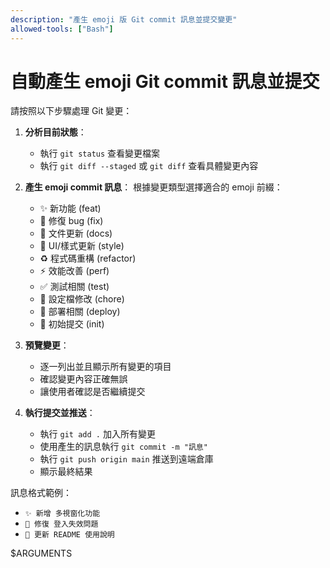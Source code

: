 ```yaml
---
description: "產生 emoji 版 Git commit 訊息並提交變更"
allowed-tools: ["Bash"]
---
```


# 自動產生 emoji Git commit 訊息並提交

請按照以下步驟處理 Git 變更：

1. **分析目前狀態**：
   - 執行 `git status` 查看變更檔案
   - 執行 `git diff --staged` 或 `git diff` 查看具體變更內容

2. **產生 emoji commit 訊息**：
   根據變更類型選擇適合的 emoji 前綴：
   - ✨ 新功能 (feat)
   - 🐛 修復 bug (fix) 
   - 📝 文件更新 (docs)
   - 💄 UI/樣式更新 (style)
   - ♻️ 程式碼重構 (refactor)
   - ⚡ 效能改善 (perf)
   - ✅ 測試相關 (test)
   - 🔧 設定檔修改 (chore)
   - 🚀 部署相關 (deploy)
   - 🎉 初始提交 (init)

3. **預覽變更**：
   - 逐一列出並且顯示所有變更的項目
   - 確認變更內容正確無誤
   - 讓使用者確認是否繼續提交

4. **執行提交並推送**：
   - 執行 `git add .` 加入所有變更
   - 使用產生的訊息執行 `git commit -m "訊息"`
   - 執行 `git push origin main` 推送到遠端倉庫
   - 顯示最終結果

訊息格式範例：
- `✨ 新增 多視窗化功能`
- `🐛 修復 登入失效問題`
- `📝 更新 README 使用說明`

$ARGUMENTS